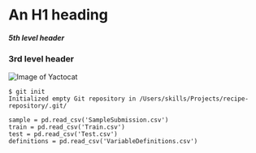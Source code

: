 # An H1 heading

##### 5th level header

### 3rd level header

![Image of Yactocat](https://octodex.github.com/images/yaktocat.png)

```
$ git init
Initialized empty Git repository in /Users/skills/Projects/recipe-repository/.git/
```

```
sample = pd.read_csv('SampleSubmission.csv')
train = pd.read_csv('Train.csv')
test = pd.read_csv('Test.csv')
definitions = pd.read_csv('VariableDefinitions.csv')
```
